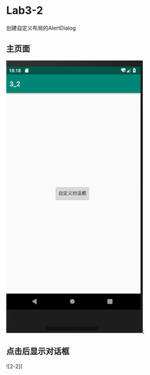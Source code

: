 # Lab3-2
创建自定义布局的AlertDialog
## 主页面
![2-1](https://github.com/HaiErvin/Lab3-2/blob/master/2-1.PNG?raw=true);
## 点击后显示对话框
![2-2](
